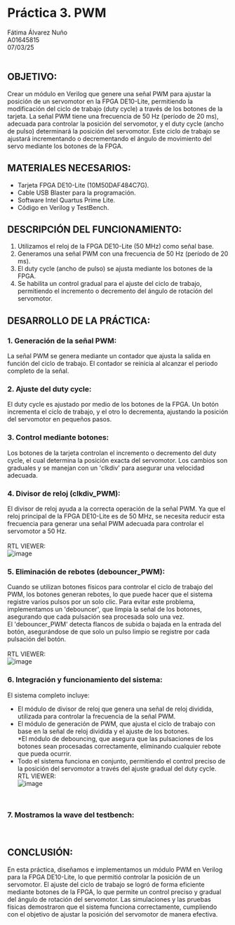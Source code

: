 # Práctica 3. PWM
Fátima Álvarez Nuño <br/>
A01645815 <br/>
07/03/25 <br/>
<br/>

## OBJETIVO: <br/>
Crear un módulo en Verilog que genere una señal PWM para ajustar la posición de un servomotor en la FPGA DE10-Lite, permitiendo la modificación del ciclo de trabajo (duty cycle) a través de los botones de la tarjeta. La señal PWM tiene una frecuencia de 50 Hz (período de 20 ms), adecuada para controlar la posición del servomotor, y el duty cycle (ancho de pulso) determinará la posición del servomotor. Este ciclo de trabajo se ajustará incrementando o decrementando el ángulo de movimiento del servo mediante los botones de la FPGA.

## MATERIALES NECESARIOS: <br/>
* Tarjeta FPGA DE10-Lite (10M50DAF484C7G). <br/>
* Cable USB Blaster para la programación. <br/>
* Software Intel Quartus Prime Lite. <br/>
* Código en Verilog y TestBench. <br/>

## DESCRIPCIÓN DEL FUNCIONAMIENTO: <br/>
1. Utilizamos el reloj de la FPGA DE10-Lite (50 MHz) como señal base. <br/>
2. Generamos una señal PWM con una frecuencia de 50 Hz (período de 20 ms). <br/>
3. El duty cycle (ancho de pulso) se ajusta mediante los botones de la FPGA. <br/>
4. Se habilita un control gradual para el ajuste del ciclo de trabajo, permitiendo el incremento o decremento del ángulo de rotación del servomotor. <br/>

## DESARROLLO DE LA PRÁCTICA: <br/>
### 1. Generación de la señal PWM: <br/>
La señal PWM se genera mediante un contador que ajusta la salida en función del ciclo de trabajo. El contador se reinicia al alcanzar el periodo completo de la señal. <br/>

### 2. Ajuste del duty cycle: <br/>
El duty cycle es ajustado por medio de los botones de la FPGA. Un botón incrementa el ciclo de trabajo, y el otro lo decrementa, ajustando la posición del servomotor en pequeños pasos. <br/>

### 3. Control mediante botones: <br/>
Los botones de la tarjeta controlan el incremento o decremento del duty cycle, el cual determina la posición exacta del servomotor. Los cambios son graduales y se manejan con un 'clkdiv' para asegurar una velocidad adecuada. <br/>

### 4. Divisor de reloj (clkdiv_PWM): <br/>
El divisor de reloj ayuda a la correcta operación de la señal PWM. Ya que el reloj principal de la FPGA DE10-Lite es de 50 MHz, se necesita reducir esta frecuencia para generar una señal PWM adecuada para controlar el servomotor a 50 Hz. <br/>
<br/>
RTL VIEWER: <br/>
![image](https://github.com/user-attachments/assets/ba6fb8ac-910a-4b90-90cd-c9f9527ccf19)
<br/>

### 5. Eliminación de rebotes (debouncer_PWM): <br/>
Cuando se utilizan botones físicos para controlar el ciclo de trabajo del PWM, los botones generan rebotes, lo que puede hacer que el sistema registre varios pulsos por un solo clic. Para evitar este problema, implementamos un 'debouncer', que limpia la señal de los botones, asegurando que cada pulsación sea procesada solo una vez. <br/> El 'debouncer_PWM' detecta flancos de subida o bajada en la entrada del botón, asegurándose de que solo un pulso limpio se registre por cada pulsación del botón. <br/>
<br/>
RTL VIEWER: <br/>
![image](https://github.com/user-attachments/assets/010d8949-7761-46f6-a614-433307906b71)
<br/>

### 6. Integración y funcionamiento del sistema: <br/>
El sistema completo incluye: <br/>
* El módulo de divisor de reloj que genera una señal de reloj dividida, utilizada para controlar la frecuencia de la señal PWM. <br/>
* El módulo de generación de PWM, que ajusta el ciclo de trabajo con base en la señal de reloj dividida y el ajuste de los botones. <br/>
*El módulo de debouncing, que asegura que las pulsaciones de los botones sean procesadas correctamente, eliminando cualquier rebote que pueda ocurrir. <br/>
* Todo el sistema funciona en conjunto, permitiendo el control preciso de la posición del servomotor a través del ajuste gradual del duty cycle. <br/>
RTL VIEWER: <br/>
![image](https://github.com/user-attachments/assets/264d50d7-06df-413f-9cec-284e45f5ab1e)
<br/>

### 7. Mostramos la wave del testbench: <br/>
<br/>


## CONCLUSIÓN: <br/>
En esta práctica, diseñamos e implementamos un módulo PWM en Verilog para la FPGA DE10-Lite, lo que permitió controlar la posición de un servomotor. El ajuste del ciclo de trabajo se logró de forma eficiente mediante botones de la FPGA, lo que permite un control preciso y gradual del ángulo de rotación del servomotor. Las simulaciones y las pruebas físicas demostraron que el sistema funciona correctamente, cumpliendo con el objetivo de ajustar la posición del servomotor de manera efectiva.
